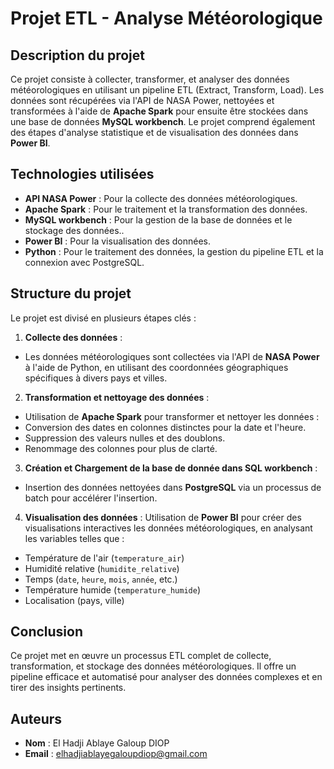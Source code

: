 # Projet ETL - Analyse Météorologique

## Description du projet

Ce projet consiste à collecter, transformer, et analyser des données météorologiques en utilisant un pipeline ETL (Extract, Transform, Load). Les données sont récupérées via l'API de NASA Power, nettoyées et transformées à l'aide de **Apache Spark** pour ensuite être stockées dans une base de données **MySQL workbench**. Le projet comprend également des étapes d'analyse statistique et de visualisation des données dans **Power BI**.

## Technologies utilisées

- **API NASA Power** : Pour la collecte des données météorologiques.
- **Apache Spark** : Pour le traitement et la transformation des données.
- **MySQL workbench** : Pour la gestion de la base de données et le stockage des données..
- **Power BI** : Pour la visualisation des données.
- **Python** : Pour le traitement des données, la gestion du pipeline ETL et la connexion avec PostgreSQL.

## Structure du projet

Le projet est divisé en plusieurs étapes clés :

1. **Collecte des données** :
- Les données météorologiques sont collectées via l'API de **NASA Power** à l'aide de Python, en utilisant des coordonnées géographiques spécifiques à divers pays et villes.
   
2. **Transformation et nettoyage des données** :
- Utilisation de **Apache Spark** pour transformer et nettoyer les données :
- Conversion des dates en colonnes distinctes pour la date et l'heure.
- Suppression des valeurs nulles et des doublons.
- Renommage des colonnes pour plus de clarté.

3. **Création et Chargement de la base de donnée dans SQL workbench** :
- Insertion des données nettoyées dans **PostgreSQL** via un processus de batch pour accélérer l'insertion.

4. **Visualisation des données** :
Utilisation de **Power BI** pour créer des visualisations interactives les données météorologiques, en analysant les variables telles que :
  
- Température de l'air (`temperature_air`)
- Humidité relative (`humidite_relative`)
- Temps (`date`, `heure`, `mois`, `année`, etc.)
- Température humide (`temperature_humide`)
- Localisation (pays, ville)

## Conclusion

Ce projet met en œuvre un processus ETL complet de collecte, transformation, et stockage des données météorologiques.
Il offre un pipeline efficace et automatisé pour analyser des données complexes et en tirer des insights pertinents.

## Auteurs

- **Nom** : El Hadji Ablaye Galoup DIOP  
- **Email** : elhadjiablayegaloupdiop@gmail.com


